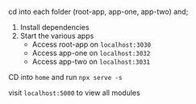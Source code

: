 cd into each folder (root-app, app-one, app-two) and;
1. Install dependencies 
2. Start the various apps
   * Access root-app on `localhost:3030`
   * Access app-one on `localhost:3032`
   * Access app-two on `localhost:3031`


CD into `home` and run
`npx serve -s`


visit `localhost:5000` to view all modules